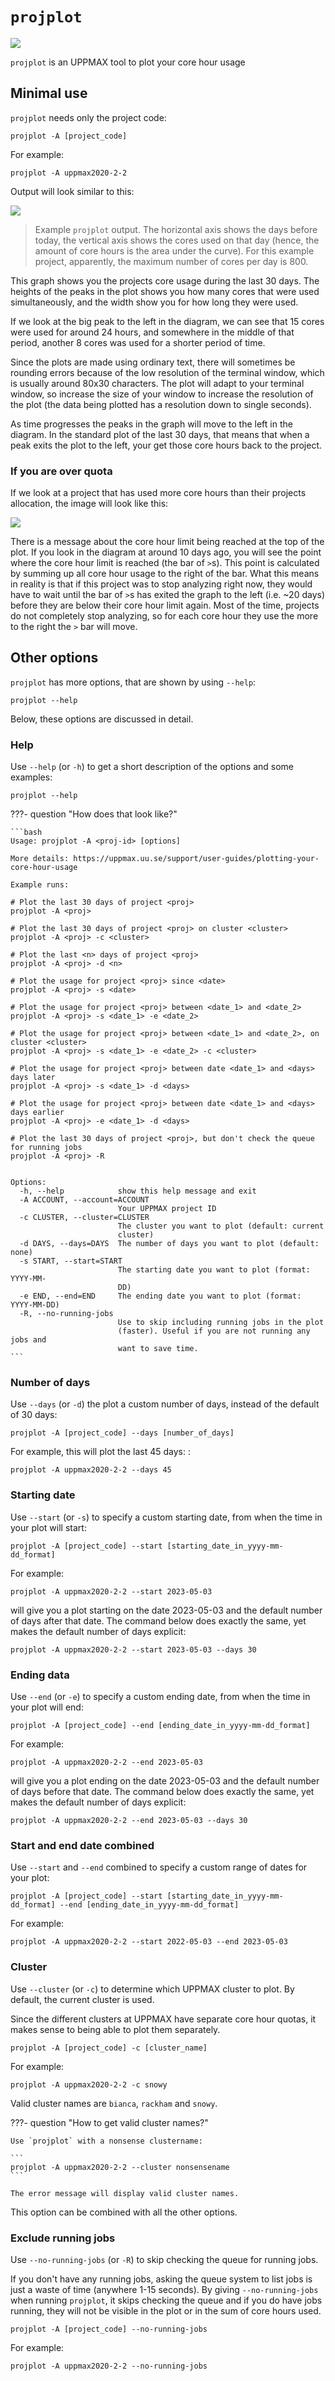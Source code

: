 # `projplot`

![](./img/projplot_regular_use.png)

`projplot` is an UPPMAX tool to plot your core hour usage

## Minimal use

`projplot` needs only the project code:

```
projplot -A [project_code]
```

For example:

```
projplot -A uppmax2020-2-2
```

Output will look similar to this:

![](./img/projplot_regular_use.png)

> Example `projplot` output. The horizontal axis
> shows the days before today, the vertical axis shows
> the cores used on that day (hence, the amount of core hours 
> is the area under the curve).
> For this example project,
> apparently, the maximum number of cores per day is 800.

This graph shows you the projects core usage during the last 30 days. 
The heights of the peaks in the plot shows you 
how many cores that were used simultaneously, 
and the width show you for how long they were used.

If we look at the big peak to the left in the diagram, 
we can see that 15 cores were used for around 24 hours, 
and somewhere in the middle of that period, 
another 8 cores was used for a shorter period of time. 

Since the plots are made using ordinary text, 
there will sometimes be rounding errors 
because of the low resolution of the terminal window,
which is usually around 80x30 characters.
The plot will adapt to your terminal window, 
so increase the size of your window to increase the resolution of the plot 
(the data being plotted has a resolution down to single seconds).
 
As time progresses the peaks in the graph will move to the left in the diagram. 
In the standard plot of the last 30 days, 
that means that when a peak exits the plot to the left, 
your get those core hours back to the project.

### If you are over quota

If we look at a project that has used more core hours than their projects allocation, 
the image will look like this:

![](./img/projplot_over_quota.png)

There is a message about the core hour limit being reached at the top of the plot. 
If you look in the diagram at around 10 days ago, 
you will see the point where the core hour limit is reached 
(the bar of `>`s). 
This point is calculated by summing up all core hour usage 
to the right of the bar. 
What this means in reality is that if this project was to stop analyzing right now, 
they would have to wait until the bar of `>`s has exited the graph to the left 
(i.e. ~20 days) before they are below their core hour limit again. 
Most of the time, projects do not completely stop analyzing, 
so for each core hour they use the more to the right the `>` bar will move.

## Other options

`projplot` has more options, that are shown by using `--help`:

```
projplot --help
```

Below, these options are discussed in detail.

### Help

Use `--help` (or `-h`) to get a short description of the options and some examples:

```
projplot --help
```

???- question "How does that look like?"

    ```bash
    Usage: projplot -A <proj-id> [options]

    More details: https://uppmax.uu.se/support/user-guides/plotting-your-core-hour-usage

    Example runs:

    # Plot the last 30 days of project <proj>
    projplot -A <proj>

    # Plot the last 30 days of project <proj> on cluster <cluster>
    projplot -A <proj> -c <cluster>

    # Plot the last <n> days of project <proj>
    projplot -A <proj> -d <n>

    # Plot the usage for project <proj> since <date>
    projplot -A <proj> -s <date>

    # Plot the usage for project <proj> between <date_1> and <date_2>
    projplot -A <proj> -s <date_1> -e <date_2>

    # Plot the usage for project <proj> between <date_1> and <date_2>, on cluster <cluster>
    projplot -A <proj> -s <date_1> -e <date_2> -c <cluster>

    # Plot the usage for project <proj> between date <date_1> and <days> days later
    projplot -A <proj> -s <date_1> -d <days>

    # Plot the usage for project <proj> between date <date_1> and <days> days earlier
    projplot -A <proj> -e <date_1> -d <days>

    # Plot the last 30 days of project <proj>, but don't check the queue for running jobs
    projplot -A <proj> -R


    Options:
      -h, --help            show this help message and exit
      -A ACCOUNT, --account=ACCOUNT
                            Your UPPMAX project ID
      -c CLUSTER, --cluster=CLUSTER
                            The cluster you want to plot (default: current
                            cluster)
      -d DAYS, --days=DAYS  The number of days you want to plot (default: none)
      -s START, --start=START
                            The starting date you want to plot (format: YYYY-MM-
                            DD)
      -e END, --end=END     The ending date you want to plot (format: YYYY-MM-DD)
      -R, --no-running-jobs
                            Use to skip including running jobs in the plot
                            (faster). Useful if you are not running any jobs and
                            want to save time.
    ```

### Number of days

Use `--days` (or `-d`) the plot a custom number of days,
instead of the default of 30 days:

```
projplot -A [project_code] --days [number_of_days]
```

For example, this will plot the last 45 days:
:

```
projplot -A uppmax2020-2-2 --days 45
```

### Starting date

Use `--start` (or `-s`) to specify a custom starting date,
from when the time in your plot will start:

```
projplot -A [project_code] --start [starting_date_in_yyyy-mm-dd_format]
```

For example:

```
projplot -A uppmax2020-2-2 --start 2023-05-03
```

will give you a plot starting on the date 2023-05-03 
and the default number of days after that date.
The command below does exactly the same, yet makes the default
number of days explicit:

```
projplot -A uppmax2020-2-2 --start 2023-05-03 --days 30
```

### Ending data

Use `--end` (or `-e`) to specify a custom ending date,
from when the time in your plot will end:

```
projplot -A [project_code] --end [ending_date_in_yyyy-mm-dd_format]
```

For example:

```
projplot -A uppmax2020-2-2 --end 2023-05-03
```

will give you a plot ending on the date 2023-05-03 
and the default number of days before that date.
The command below does exactly the same, yet makes the default
number of days explicit:

```
projplot -A uppmax2020-2-2 --end 2023-05-03 --days 30
```

### Start and end date combined

Use `--start` and `--end` combined to specify a custom range
of dates for your plot:

```
projplot -A [project_code] --start [starting_date_in_yyyy-mm-dd_format] --end [ending_date_in_yyyy-mm-dd_format]
```

For example:

```
projplot -A uppmax2020-2-2 --start 2022-05-03 --end 2023-05-03
```

### Cluster

Use `--cluster` (or `-c`) to determine which UPPMAX cluster to plot.
By default, the current cluster is used.

Since the different clusters at UPPMAX have separate core hour quotas, 
it makes sense to being able to plot them separately. 

```
projplot -A [project_code] -c [cluster_name]
```

For example:

```
projplot -A uppmax2020-2-2 -c snowy
```

Valid cluster names are `bianca`, `rackham` and `snowy`.

???- question "How to get valid cluster names?"

    Use `projplot` with a nonsense clustername:

    ```
    projplot -A uppmax2020-2-2 --cluster nonsensename
    ```

    The error message will display valid cluster names.

This option can be combined with all the other options.

### Exclude running jobs

Use `--no-running-jobs` (or `-R`) to skip checking the queue for running jobs.

If you don't have any running jobs, 
asking the queue system to list jobs is just a waste of time 
(anywhere 1-15 seconds). 
By giving `--no-running-jobs` when running `projplot`, 
it skips checking the queue and if you do have jobs running, 
they will not be visible in the plot or in the sum of core hours used.

```
projplot -A [project_code] --no-running-jobs
```

For example:

```
projplot -A uppmax2020-2-2 --no-running-jobs
```
